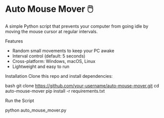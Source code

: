 # Auto Mouse Mover 🖱️

A simple Python script that prevents your computer from going idle by moving the mouse cursor at regular intervals.

Features
- Random small movements to keep your PC awake
- Interval control (default: 5 seconds)
- Cross-platform: Windows, macOS, Linux
- Lightweight and easy to run

Installation
Clone this repo and install dependencies:

bash
git clone https://github.com/your-username/auto-mouse-mover.git
cd auto-mouse-mover
pip install -r requirements.txt

Run the Script

python auto_mouse_mover.py
